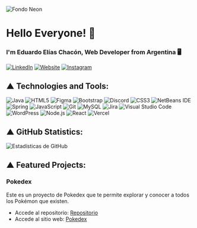 <!-- Imagen de fondo -->
![Fondo Neon](https://e1.pxfuel.com/desktop-wallpaper/827/995/desktop-wallpaper-3840x1080-dual-screen-dual-monitor.jpg)

<!-- Encabezado -->
# Hello Everyone! 👋

### I'm Eduardo Elías Chacón, Web Developer from Argentina 🖥️

<!-- Iconos de redes sociales -->
[![LinkedIn](https://img.shields.io/badge/LinkedIn-%230077B5.svg?style=for-the-badge&logo=linkedin&logoColor=white)](https://www.linkedin.com/in/eduardoe92/)
[![Website](https://img.shields.io/badge/Website-%23000000.svg?style=for-the-badge&logo=web&logoColor=white)](https://eduardoe92.github.io/EduardoEliasChacon/)
[![Instagram](https://img.shields.io/badge/Instagram-%23E4405F.svg?style=for-the-badge&logo=instagram&logoColor=white)](https://www.instagram.com/eduardo.e)

<!-- Tecnologías y herramientas -->
## ▲ Technologies and Tools:

![Java](https://img.shields.io/badge/Java-%23ED8B00.svg?style=for-the-badge&logo=java&logoColor=red)
![HTML5](https://img.shields.io/badge/HTML5-%23E34F26.svg?style=for-the-badge&logo=html5&logoColor=white)
![Figma](https://img.shields.io/badge/Figma-%23F24E1E.svg?style=for-the-badge&logo=figma&logoColor=white)
![Bootstrap](https://img.shields.io/badge/Bootstrap-%238511FA.svg?style=for-the-badge&logo=bootstrap&logoColor=white&color=purple)
![Discord](https://img.shields.io/badge/Discord-%235865F2.svg?style=for-the-badge&logo=discord&logoColor=white)
![CSS3](https://img.shields.io/badge/CSS3-%231572B6.svg?style=for-the-badge&logo=css3&logoColor=white)
![NetBeans IDE](https://img.shields.io/badge/NetBeans%20IDE-1B6AC6.svg?style=for-the-badge&logo=apache-netbeans-ide&logoColor=white)
![Spring](https://img.shields.io/badge/Spring-%236DB33F.svg?style=for-the-badge&logo=spring&logoColor=white)
![JavaScript](https://img.shields.io/badge/JavaScript-%23323330.svg?style=for-the-badge&logo=javascript&logoColor=%23F7DF1E&color=yellow)
![Git](https://img.shields.io/badge/Git-%23F05033.svg?style=for-the-badge&logo=git&logoColor=white)
![MySQL](https://img.shields.io/badge/MySQL-%2300f.svg?style=for-the-badge&logo=mysql&logoColor=white)
![Jira](https://img.shields.io/badge/Jira-%230A0FFF.svg?style=for-the-badge&logo=jira&logoColor=white)
![Visual Studio Code](https://img.shields.io/badge/Visual%20Studio%20Code-0078d7.svg?style=for-the-badge&logo=visual-studio-code&logoColor=white)
![WordPress](https://img.shields.io/badge/WordPress-%23117AC9.svg?style=for-the-badge&logo=WordPress&logoColor=white)
![Node.js](https://img.shields.io/badge/Node.js-6DA55F?style=for-the-badge&logo=node.js&logoColor=white)
![React](https://img.shields.io/badge/React-%2320232a.svg?style=for-the-badge&logo=react&logoColor=%2361DAFB)
![Vercel](https://img.shields.io/badge/Vercel-%23000000.svg?style=for-the-badge&logo=vercel&logoColor=white)

<!-- Estadísticas de GitHub -->
## ▲ GitHub Statistics:

![Estadísticas de GitHub](https://github-readme-stats.vercel.app/api?username=eduardoe92&show_icons=true&theme=gotham)


## ▲ Featured Projects:

### Pokedex
Este es un proyecto de Pokedex que te permite explorar y conocer a todos los Pokémon que existen. 

- Accede al repositorio: [Repositorio](https://github.com/eduardoe92/Pokedex)
- Accede al sitio web: [Pokedex](https://pokedex-gpymiced6-eduardoe92.vercel.app/pokedex)


<!-- - [Proyecto 2](https://github.com/tuusuario/proyecto2): Una breve descripción del proyecto 2.-->

<!-- Contribuciones recientes 
### Contribuciones Recientes:

- [Contribución 1](https://github.com/tuusuario/repo1/pull/1): Descripción de la contribución 1.
- [Contribución 2](https://github.com/tuusuario/repo2/pull/2): Descripción de la contribución 2.-->
